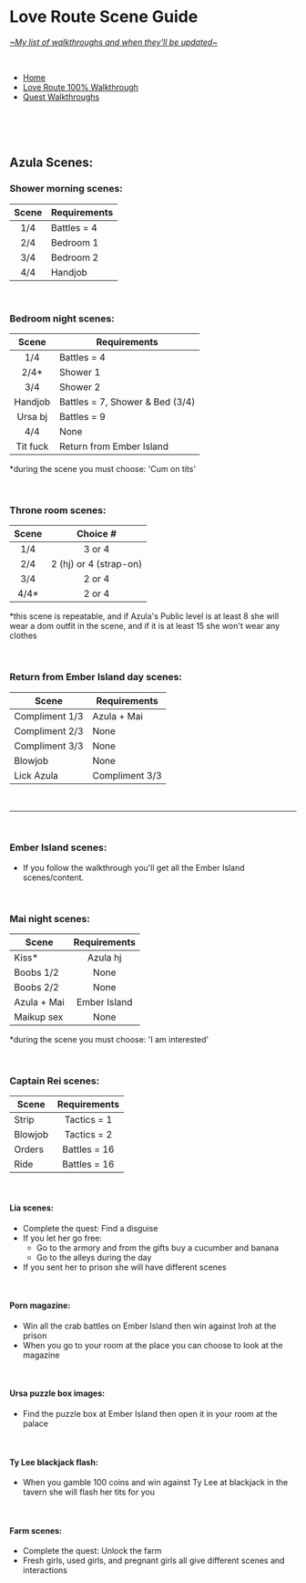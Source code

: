 # Love Route Scene Guide
[*\~My list of walkthroughs and when they'll be updated\~*](https://www.patreon.com/maimlain)

<br>

- [Home](https://github.com/maim-lain/fourelements/blob/master/book-2/home.md)  
- [Love Route 100% Walkthrough](https://github.com/maim-lain/fourelements/blob/master/book-2/loveroute.md)  
- [Quest Walkthroughs](https://github.com/maim-lain/fourelements/blob/master/book-2/quests.md)  

<br>
<br>
<br>

## Azula Scenes:
### Shower morning scenes:
Scene | Requirements
:---: | ---
1/4 | Battles = 4
2/4 | Bedroom 1
3/4 | Bedroom 2
4/4 | Handjob

<br>

### Bedroom night scenes:
Scene | Requirements
:---: | ---
1/4 | Battles = 4
2/4* | Shower 1
3/4 | Shower 2
Handjob | Battles = 7, Shower & Bed (3/4)
Ursa bj | Battles = 9
4/4 | None
Tit fuck | Return from Ember Island

*during the scene you must choose: 'Cum on tits'  

<br>

### Throne room scenes:
Scene | Choice #
:---: | :---:
1/4 | 3 or 4
2/4 | 2 (hj) or 4 (strap-on)
3/4 | 2 or 4
4/4* | 2 or 4

*this scene is repeatable, and if Azula's Public level is at least 8 she will wear a dom outfit in the scene, and if it is at least 15 she won't wear any clothes

<br>

### Return from Ember Island day scenes:
Scene | Requirements
--- | ---
Compliment 1/3 | Azula + Mai
Compliment 2/3 | None
Compliment 3/3 | None
Blowjob | None
Lick Azula | Compliment 3/3

<br>

---

<br>

### Ember Island scenes:
- If you follow the walkthrough you'll get all the Ember Island scenes/content.

<br>

### Mai night scenes:
Scene | Requirements
--- | :---:
Kiss* | Azula hj
Boobs 1/2 | None
Boobs 2/2 | None
Azula + Mai | Ember Island
Maikup sex | None

*during the scene you must choose: 'I am interested'

<br>

### Captain Rei scenes:
Scene | Requirements
--- | :---:
Strip | Tactics = 1
Blowjob | Tactics = 2
Orders | Battles = 16
Ride | Battles = 16

<br>

#### Lia scenes:
- Complete the quest: Find a disguise
- If you let her go free:
    - Go to the armory and from the gifts buy a cucumber and banana
    - Go to the alleys during the day
- If you sent her to prison she will have different scenes

<br>

#### Porn magazine:
- Win all the crab battles on Ember Island then win against Iroh at the prison
- When you go to your room at the place you can choose to look at the magazine

<br>

#### Ursa puzzle box images:
- Find the puzzle box at Ember Island then open it in your room at the palace

<br>

#### Ty Lee blackjack flash:
- When you gamble 100 coins and win against Ty Lee at blackjack in the tavern she will flash her tits for you

<br>

#### Farm scenes:
- Complete the quest: Unlock the farm
- Fresh girls, used girls, and pregnant girls all give different scenes and interactions
